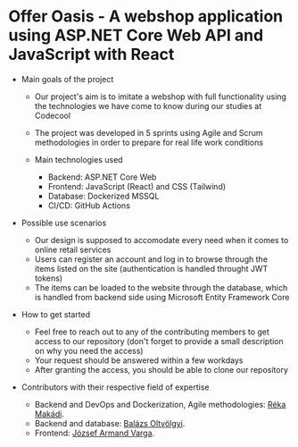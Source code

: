 # Offer Oasis - A webshop application using ASP.NET Core Web API and JavaScript with React
- Main goals of the project
  - Our project's aim is to imitate a webshop with full functionality using the technologies we have come to know during our studies at Codecool

  - The project was developed in 5 sprints using Agile and Scrum methodologies in order to prepare for real life work conditions
    
  - Main technologies used
    - Backend: ASP.NET Core Web
    - Frontend: JavaScript (React) and CSS (Tailwind)
    - Database: Dockerized MSSQL
    - CI/CD: GitHub Actions
  
- Possible use scenarios
  - Our design is supposed to accomodate every need when it comes to online retail services
  - Users can register an account and log in to browse through the items listed on the site (authentication is handled throught JWT tokens)
  - The items can be loaded to the website through the database, which is handled from backend side using Microsoft Entity Framework Core

 - How to get started
   - Feel free to reach out to any of the contributing members to get access to our repository (don't forget to provide a small description on why you need the access)
   - Your request should be answered within a few workdays
   - After granting the access, you should be able to clone our repository
  
- Contributors with their respective field of expertise
  - Backend and DevOps and Dockerization, Agile methodologies: [Réka Makádi](https://github.com/rekamakadi).
  - Backend and database: [Balázs Oltvölgyi](https://github.com/balazs-oltvolgyi).
  - Frontend: [József Armand Varga](https://github.com/Mondi18).
